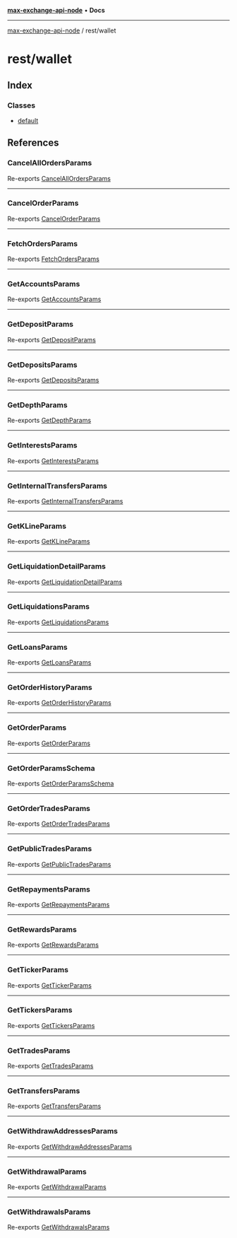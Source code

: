 [**max-exchange-api-node**](../../README.md) • **Docs**

***

[max-exchange-api-node](../../modules.md) / rest/wallet

# rest/wallet

## Index

### Classes

- [default](classes/default.md)

## References

### CancelAllOrdersParams

Re-exports [CancelAllOrdersParams](../schema/type-aliases/CancelAllOrdersParams.md)

***

### CancelOrderParams

Re-exports [CancelOrderParams](../schema/type-aliases/CancelOrderParams.md)

***

### FetchOrdersParams

Re-exports [FetchOrdersParams](../schema/type-aliases/FetchOrdersParams.md)

***

### GetAccountsParams

Re-exports [GetAccountsParams](../schema/type-aliases/GetAccountsParams.md)

***

### GetDepositParams

Re-exports [GetDepositParams](../schema/type-aliases/GetDepositParams.md)

***

### GetDepositsParams

Re-exports [GetDepositsParams](../schema/type-aliases/GetDepositsParams.md)

***

### GetDepthParams

Re-exports [GetDepthParams](../schema/type-aliases/GetDepthParams.md)

***

### GetInterestsParams

Re-exports [GetInterestsParams](../schema/type-aliases/GetInterestsParams.md)

***

### GetInternalTransfersParams

Re-exports [GetInternalTransfersParams](../schema/type-aliases/GetInternalTransfersParams.md)

***

### GetKLineParams

Re-exports [GetKLineParams](../schema/type-aliases/GetKLineParams.md)

***

### GetLiquidationDetailParams

Re-exports [GetLiquidationDetailParams](../schema/type-aliases/GetLiquidationDetailParams.md)

***

### GetLiquidationsParams

Re-exports [GetLiquidationsParams](../schema/type-aliases/GetLiquidationsParams.md)

***

### GetLoansParams

Re-exports [GetLoansParams](../schema/type-aliases/GetLoansParams.md)

***

### GetOrderHistoryParams

Re-exports [GetOrderHistoryParams](../schema/type-aliases/GetOrderHistoryParams.md)

***

### GetOrderParams

Re-exports [GetOrderParams](../schema/type-aliases/GetOrderParams.md)

***

### GetOrderParamsSchema

Re-exports [GetOrderParamsSchema](../schema/variables/GetOrderParamsSchema.md)

***

### GetOrderTradesParams

Re-exports [GetOrderTradesParams](../schema/type-aliases/GetOrderTradesParams.md)

***

### GetPublicTradesParams

Re-exports [GetPublicTradesParams](../schema/type-aliases/GetPublicTradesParams.md)

***

### GetRepaymentsParams

Re-exports [GetRepaymentsParams](../schema/type-aliases/GetRepaymentsParams.md)

***

### GetRewardsParams

Re-exports [GetRewardsParams](../schema/type-aliases/GetRewardsParams.md)

***

### GetTickerParams

Re-exports [GetTickerParams](../schema/type-aliases/GetTickerParams.md)

***

### GetTickersParams

Re-exports [GetTickersParams](../schema/type-aliases/GetTickersParams.md)

***

### GetTradesParams

Re-exports [GetTradesParams](../schema/type-aliases/GetTradesParams.md)

***

### GetTransfersParams

Re-exports [GetTransfersParams](../schema/type-aliases/GetTransfersParams.md)

***

### GetWithdrawAddressesParams

Re-exports [GetWithdrawAddressesParams](../schema/type-aliases/GetWithdrawAddressesParams.md)

***

### GetWithdrawalParams

Re-exports [GetWithdrawalParams](../schema/type-aliases/GetWithdrawalParams.md)

***

### GetWithdrawalsParams

Re-exports [GetWithdrawalsParams](../schema/type-aliases/GetWithdrawalsParams.md)
